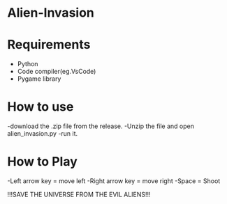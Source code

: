 # Alien-Invasion

# Requirements
- Python
- Code compiler(eg.VsCode)
- Pygame library

# How to use
-download the .zip file from the release.
-Unzip the file and open alien_invasion.py
-run it.


# How to Play
-Left arrow key = move left
-Right arrow key = move right
-Space = Shoot

!!!SAVE THE UNIVERSE FROM THE EVIL ALIENS!!!
